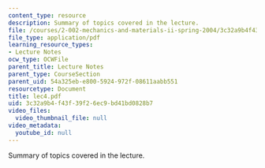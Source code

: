 ```yaml
---
content_type: resource
description: Summary of topics covered in the lecture.
file: /courses/2-002-mechanics-and-materials-ii-spring-2004/3c32a9b4f43f39f26ec9bd41bd0828b7_lec4.pdf
file_type: application/pdf
learning_resource_types:
- Lecture Notes
ocw_type: OCWFile
parent_title: Lecture Notes
parent_type: CourseSection
parent_uid: 54a325eb-e800-5924-972f-08611aabb551
resourcetype: Document
title: lec4.pdf
uid: 3c32a9b4-f43f-39f2-6ec9-bd41bd0828b7
video_files:
  video_thumbnail_file: null
video_metadata:
  youtube_id: null
---
```

Summary of topics covered in the lecture.

